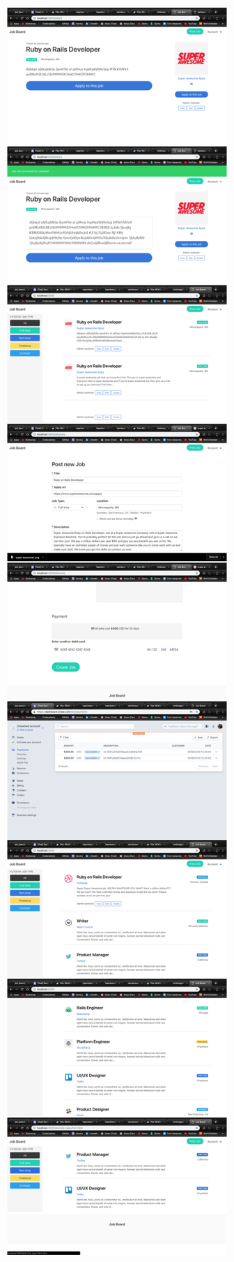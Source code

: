 ![](app/assets/images/Screen%20Shot%202019-02-20%20at%201.17.50%20PM.png)
![](app/assets/images/Screen%20Shot%202019-02-20%20at%201.27.48%20PM.png)
![](app/assets/images/Screen%20Shot%202019-02-20%20at%201.40.58%20PM.png)
![](app/assets/images/Screen%20Shot%202019-02-20%20at%2012.23.39%20PM.png)
![](app/assets/images/Screen%20Shot%202019-02-20%20at%2012.24.25%20PM.png)
![](app/assets/images/Screen%20Shot%202019-02-20%20at%2012.48.09%20PM.png)
![](app/assets/images/Screen%20Shot%202019-02-20%20at%202.21.09%20PM.png)
![](app/assets/images/Screen%20Shot%202019-02-20%20at%202.21.17%20PM.png)
![](app/assets/images/Screen%20Shot%202019-02-20%20at%202.21.29%20PM.png)
